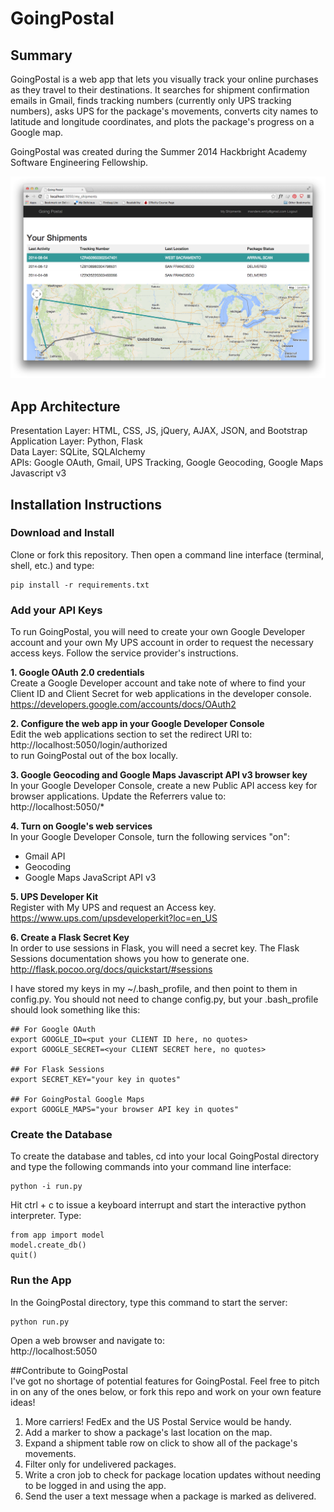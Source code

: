 # GoingPostal  
## Summary  
GoingPostal is a web app that lets you visually track your online purchases as 
they travel to their destinations.  It searches for shipment confirmation emails
in Gmail, finds tracking numbers (currently only UPS tracking numbers), asks UPS
for the package's movements, converts city names to latitude and longitude 
coordinates, and plots the package's progress on a Google map. 

GoingPostal was created during the Summer 2014 Hackbright Academy Software 
Engineering Fellowship.

![alt text](/app/static/going_postal.png "My Shipments page")

## App Architecture  
Presentation Layer:  HTML, CSS, JS, jQuery, AJAX, JSON, and Bootstrap  
Application Layer:  Python, Flask  
Data Layer:  SQLite, SQLAlchemy  
APIs:  Google OAuth, Gmail, UPS Tracking, Google Geocoding, Google Maps Javascript v3  


## Installation Instructions  
### Download and Install  
Clone or fork this repository.  Then open a command line interface (terminal, 
shell, etc.) and type:

    pip install -r requirements.txt

### Add your API Keys
To run GoingPostal, you will need to create your own Google Developer account 
and your own My UPS account in order to request the necessary access keys. 
Follow the service provider's instructions. 

**1.  Google OAuth 2.0 credentials**  
   Create a Google Developer account and take note of where to find your Client ID
   and Client Secret for web applications in the developer console.  
   https://developers.google.com/accounts/docs/OAuth2

**2.  Configure the web app in your Google Developer Console**  
   Edit the web applications section to set the redirect URI to:  
    http://localhost:5050/login/authorized  
   to run GoingPostal out of the box locally.

**3.  Google Geocoding and Google Maps Javascript API v3 browser key**  
   In your Google Developer Console, create a new Public API access key for browser
   applications.  Update the Referrers value to:  
    http://localhost:5050/*

**4.  Turn on Google's web services**  
   In your Google Developer Console, turn the following services "on":
  * Gmail API
  * Geocoding
  * Google Maps JavaScript API v3

**5.  UPS Developer Kit**  
   Register with My UPS and request an Access key.  
   https://www.ups.com/upsdeveloperkit?loc=en_US

**6.  Create a Flask Secret Key**  
   In order to use sessions in Flask, you will need a secret key.  The Flask
   Sessions documentation shows you how to generate one.  
   http://flask.pocoo.org/docs/quickstart/#sessions

I have stored my keys in my ~/.bash_profile, and then point to them in
config.py.  You should not need to change config.py, but your .bash_profile 
should look something like this:

    ## For Google OAuth
    export GOOGLE_ID=<put your CLIENT ID here, no quotes>
    export GOOGLE_SECRET=<your CLIENT SECRET here, no quotes>

    ## For Flask Sessions
    export SECRET_KEY="your key in quotes"

    ## For GoingPostal Google Maps
    export GOOGLE_MAPS="your browser API key in quotes"

###  Create the Database
To create the database and tables, cd into your local GoingPostal directory
and type the following commands into your command line interface:

    python -i run.py

Hit ctrl + c to issue a keyboard interrupt and start the interactive python
interpreter.  Type:

    from app import model
    model.create_db()
    quit()

### Run the App
In the GoingPostal directory, type this command to start the server:

    python run.py

Open a web browser and navigate to:  
http://localhost:5050

##Contribute to GoingPostal  
I've got no shortage of potential features for GoingPostal.  Feel free to pitch
in on any of the ones below, or fork this repo and work on your own feature 
ideas!

1.  More carriers!  FedEx and the US Postal Service would be handy.
2.  Add a marker to show a package's last location on the map.
3.  Expand a shipment table row on click to show all of the package's movements.
4.  Filter only for undelivered packages.
5.  Write a cron job to check for package location updates without needing 
    to be logged in and using the app.
6.  Send the user a text message when a package is marked as delivered.
